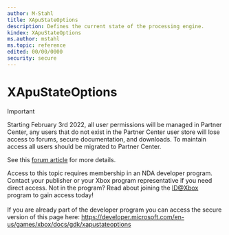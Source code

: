 ```yaml
---
author: M-Stahl
title: XApuStateOptions
description: Defines the current state of the processing engine.
kindex: XApuStateOptions
ms.author: mstahl
ms.topic: reference
edited: 00/00/0000
security: secure
---
```


# XApuStateOptions
> [!IMPORTANT]
> Starting February 3rd 2022, all user permissions will be managed in Partner Center, any users that do not exist in the Partner Center user store will lose access to forums, secure documentation, and downloads. To maintain access all users should be migrated to Partner Center. <p></p>See this <a href="https://forums.xboxlive.com/articles/132187/breaking-change-user-access-for-forums-secure-docu.html">forum article</a> for more details.  

 Access to this topic requires membership in an NDA developer program. Contact your publisher or your Xbox program representative if you need direct access. Not in the program? Read about joining the <a href="https://www.xbox.com/Developers/id">ID@Xbox</a> program to gain access today!  <br/><br/>If you are already part of the developer program you can access the secure version of this page here: <a target="_blank" href="https://developer.microsoft.com/en-us/games/xbox/docs/gdk/xapustateoptions">https://developer.microsoft.com/en-us/games/xbox/docs/gdk/xapustateoptions</a>